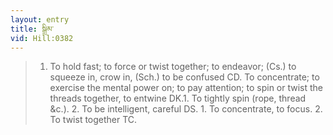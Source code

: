 ```yaml
---
layout: entry
title: སྒྲིམ་
vid: Hill:0382
---
```

> 1. To hold fast; to force or twist together; to endeavor; (Cs.) to squeeze in, crow in, (Sch.) to be confused CD. To concentrate; to exercise the mental power on; to pay attention; to spin or twist the threads together, to entwine DK.1. To tightly spin (rope, thread &c.). 2. To be intelligent, careful DS. 1. To concentrate, to focus. 2. To twist together TC.
